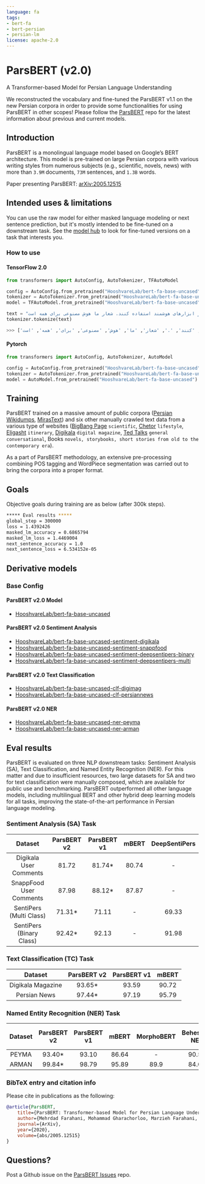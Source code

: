 ```yaml
---
language: fa
tags:
- bert-fa
- bert-persian
- persian-lm
license: apache-2.0
---
```


# ParsBERT (v2.0)
A Transformer-based Model for Persian Language Understanding


We reconstructed the vocabulary and fine-tuned the ParsBERT v1.1 on the new Persian corpora in order to provide some functionalities for using ParsBERT in other scopes!
Please follow the [ParsBERT](https://github.com/hooshvare/parsbert) repo for the latest information about previous and current models.

## Introduction

ParsBERT is a monolingual language model based on Google’s BERT architecture. This model is pre-trained on large Persian corpora with various writing styles from numerous subjects (e.g., scientific, novels, news) with more than `3.9M` documents, `73M` sentences, and `1.3B` words.
 
Paper presenting ParsBERT: [arXiv:2005.12515](https://arxiv.org/abs/2005.12515)

## Intended uses & limitations

You can use the raw model for either masked language modeling or next sentence prediction, but it's mostly intended to
be fine-tuned on a downstream task. See the [model hub](https://huggingface.co/models?search=bert-fa) to look for
fine-tuned versions on a task that interests you.


### How to use

#### TensorFlow 2.0

```python
from transformers import AutoConfig, AutoTokenizer, TFAutoModel

config = AutoConfig.from_pretrained("HooshvareLab/bert-fa-base-uncased")
tokenizer = AutoTokenizer.from_pretrained("HooshvareLab/bert-fa-base-uncased")
model = TFAutoModel.from_pretrained("HooshvareLab/bert-fa-base-uncased")

text = "ما در هوشواره معتقدیم با انتقال صحیح دانش و آگاهی، همه افراد میتوانند از ابزارهای هوشمند استفاده کنند. شعار ما هوش مصنوعی برای همه است."
tokenizer.tokenize(text)

>>> ['ما', 'در', 'هوش', '##واره', 'معتقدیم', 'با', 'انتقال', 'صحیح', 'دانش', 'و', 'اگاهی', '،', 'همه', 'افراد', 'میتوانند', 'از', 'ابزارهای', 'هوشمند', 'استفاده', 'کنند', '.', 'شعار', 'ما', 'هوش', 'مصنوعی', 'برای', 'همه', 'است', '.']
```

#### Pytorch

```python
from transformers import AutoConfig, AutoTokenizer, AutoModel

config = AutoConfig.from_pretrained("HooshvareLab/bert-fa-base-uncased")
tokenizer = AutoTokenizer.from_pretrained("HooshvareLab/bert-fa-base-uncased")
model = AutoModel.from_pretrained("HooshvareLab/bert-fa-base-uncased")
```

## Training

ParsBERT trained on a massive amount of public corpora ([Persian Wikidumps](https://dumps.wikimedia.org/fawiki/), [MirasText](https://github.com/miras-tech/MirasText)) and six other manually crawled text data from a various type of websites ([BigBang Page](https://bigbangpage.com/) `scientific`, [Chetor](https://www.chetor.com/) `lifestyle`, [Eligasht](https://www.eligasht.com/Blog/) `itinerary`,  [Digikala](https://www.digikala.com/mag/) `digital magazine`, [Ted Talks](https://www.ted.com/talks) `general conversational`, Books `novels, storybooks, short stories from old to the contemporary era`).

As a part of ParsBERT methodology, an extensive pre-processing combining POS tagging and WordPiece segmentation was carried out to bring the corpora into a proper format.

## Goals
Objective goals during training are as below (after 300k steps).

``` bash
***** Eval results *****
global_step = 300000
loss = 1.4392426
masked_lm_accuracy = 0.6865794
masked_lm_loss = 1.4469004
next_sentence_accuracy = 1.0
next_sentence_loss = 6.534152e-05
```


## Derivative models

### Base Config

#### ParsBERT v2.0 Model
- [HooshvareLab/bert-fa-base-uncased](https://huggingface.co/HooshvareLab/bert-fa-base-uncased) 

#### ParsBERT v2.0 Sentiment Analysis
- [HooshvareLab/bert-fa-base-uncased-sentiment-digikala](https://huggingface.co/HooshvareLab/bert-fa-base-uncased-sentiment-digikala) 
- [HooshvareLab/bert-fa-base-uncased-sentiment-snappfood](https://huggingface.co/HooshvareLab/bert-fa-base-uncased-sentiment-snappfood) 
- [HooshvareLab/bert-fa-base-uncased-sentiment-deepsentipers-binary](https://huggingface.co/HooshvareLab/bert-fa-base-uncased-sentiment-deepsentipers-binary) 
- [HooshvareLab/bert-fa-base-uncased-sentiment-deepsentipers-multi](https://huggingface.co/HooshvareLab/bert-fa-base-uncased-sentiment-deepsentipers-multi) 

#### ParsBERT v2.0 Text Classification
- [HooshvareLab/bert-fa-base-uncased-clf-digimag](https://huggingface.co/HooshvareLab/bert-fa-base-uncased-clf-digimag) 
- [HooshvareLab/bert-fa-base-uncased-clf-persiannews](https://huggingface.co/HooshvareLab/bert-fa-base-uncased-clf-persiannews) 

#### ParsBERT v2.0 NER 
- [HooshvareLab/bert-fa-base-uncased-ner-peyma](https://huggingface.co/HooshvareLab/bert-fa-base-uncased-ner-peyma) 
- [HooshvareLab/bert-fa-base-uncased-ner-arman](https://huggingface.co/HooshvareLab/bert-fa-base-uncased-ner-arman) 


## Eval results

ParsBERT is evaluated on three NLP downstream tasks: Sentiment Analysis (SA), Text Classification, and Named Entity Recognition (NER). For this matter and due to insufficient resources, two large datasets for SA and two for text classification were manually composed, which are available for public use and benchmarking. ParsBERT outperformed all other language models, including multilingual BERT and other hybrid deep learning models for all tasks, improving the state-of-the-art performance in Persian language modeling.


### Sentiment Analysis (SA) Task

|          Dataset         | ParsBERT v2 | ParsBERT v1 | mBERT | DeepSentiPers |
|:------------------------:|:-----------:|:-----------:|:-----:|:-------------:|
|  Digikala User Comments  |    81.72    |    81.74*   | 80.74 |       -       |
|  SnappFood User Comments |    87.98    |    88.12*   | 87.87 |       -       |
|  SentiPers (Multi Class) |    71.31*   |    71.11    |   -   |     69.33     |
| SentiPers (Binary Class) |    92.42*   |    92.13    |   -   |     91.98     |


### Text Classification (TC) Task

|      Dataset      | ParsBERT v2 | ParsBERT v1 | mBERT |
|:-----------------:|:-----------:|:-----------:|:-----:|
| Digikala Magazine |    93.65*   |    93.59    | 90.72 |
|    Persian News   |    97.44*   |    97.19    | 95.79 |


### Named Entity Recognition (NER) Task

| Dataset | ParsBERT v2 | ParsBERT v1 | mBERT | MorphoBERT | Beheshti-NER | LSTM-CRF | Rule-Based CRF | BiLSTM-CRF |
|:-------:|:-----------:|:-----------:|:-----:|:----------:|:------------:|:--------:|:--------------:|:----------:|
|  PEYMA  |    93.40*   |    93.10    | 86.64 |      -     |     90.59    |     -    |      84.00     |      -     |
|  ARMAN  |    99.84*   |    98.79    | 95.89 |    89.9    |     84.03    |   86.55  |        -       |    77.45   |




### BibTeX entry and citation info

Please cite in publications as the following:

```bibtex
@article{ParsBERT,
    title={ParsBERT: Transformer-based Model for Persian Language Understanding},
    author={Mehrdad Farahani, Mohammad Gharachorloo, Marzieh Farahani, Mohammad Manthouri},
    journal={ArXiv},
    year={2020},
    volume={abs/2005.12515}
}
```

## Questions?
Post a Github issue on the [ParsBERT Issues](https://github.com/hooshvare/parsbert/issues) repo.
